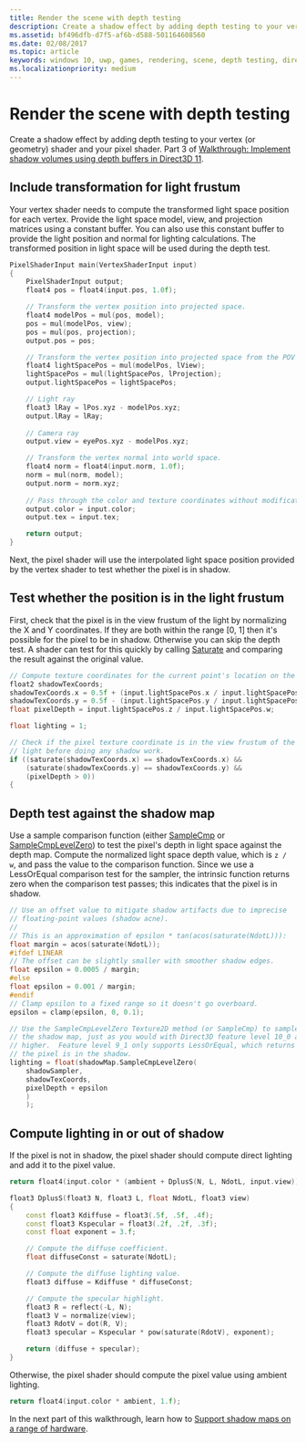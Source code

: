 ```yaml
---
title: Render the scene with depth testing
description: Create a shadow effect by adding depth testing to your vertex (or geometry) shader and your pixel shader.
ms.assetid: bf496dfb-d7f5-af6b-d588-501164608560
ms.date: 02/08/2017
ms.topic: article
keywords: windows 10, uwp, games, rendering, scene, depth testing, direct3d, shadows
ms.localizationpriority: medium
---
```

# Render the scene with depth testing




Create a shadow effect by adding depth testing to your vertex (or geometry) shader and your pixel shader. Part 3 of [Walkthrough: Implement shadow volumes using depth buffers in Direct3D 11](implementing-depth-buffers-for-shadow-mapping.md).

## Include transformation for light frustum


Your vertex shader needs to compute the transformed light space position for each vertex. Provide the light space model, view, and projection matrices using a constant buffer. You can also use this constant buffer to provide the light position and normal for lighting calculations. The transformed position in light space will be used during the depth test.

```cpp
PixelShaderInput main(VertexShaderInput input)
{
    PixelShaderInput output;
    float4 pos = float4(input.pos, 1.0f);

    // Transform the vertex position into projected space.
    float4 modelPos = mul(pos, model);
    pos = mul(modelPos, view);
    pos = mul(pos, projection);
    output.pos = pos;

    // Transform the vertex position into projected space from the POV of the light.
    float4 lightSpacePos = mul(modelPos, lView);
    lightSpacePos = mul(lightSpacePos, lProjection);
    output.lightSpacePos = lightSpacePos;

    // Light ray
    float3 lRay = lPos.xyz - modelPos.xyz;
    output.lRay = lRay;
    
    // Camera ray
    output.view = eyePos.xyz - modelPos.xyz;

    // Transform the vertex normal into world space.
    float4 norm = float4(input.norm, 1.0f);
    norm = mul(norm, model);
    output.norm = norm.xyz;
    
    // Pass through the color and texture coordinates without modification.
    output.color = input.color;
    output.tex = input.tex;

    return output;
}
```

Next, the pixel shader will use the interpolated light space position provided by the vertex shader to test whether the pixel is in shadow.

## Test whether the position is in the light frustum


First, check that the pixel is in the view frustum of the light by normalizing the X and Y coordinates. If they are both within the range \[0, 1\] then it's possible for the pixel to be in shadow. Otherwise you can skip the depth test. A shader can test for this quickly by calling [Saturate](/windows/desktop/direct3dhlsl/saturate) and comparing the result against the original value.

```cpp
// Compute texture coordinates for the current point's location on the shadow map.
float2 shadowTexCoords;
shadowTexCoords.x = 0.5f + (input.lightSpacePos.x / input.lightSpacePos.w * 0.5f);
shadowTexCoords.y = 0.5f - (input.lightSpacePos.y / input.lightSpacePos.w * 0.5f);
float pixelDepth = input.lightSpacePos.z / input.lightSpacePos.w;

float lighting = 1;

// Check if the pixel texture coordinate is in the view frustum of the 
// light before doing any shadow work.
if ((saturate(shadowTexCoords.x) == shadowTexCoords.x) &&
    (saturate(shadowTexCoords.y) == shadowTexCoords.y) &&
    (pixelDepth > 0))
{
```

## Depth test against the shadow map


Use a sample comparison function (either [SampleCmp](/windows/desktop/direct3dhlsl/dx-graphics-hlsl-to-samplecmp) or [SampleCmpLevelZero](/windows/desktop/direct3dhlsl/dx-graphics-hlsl-to-samplecmplevelzero)) to test the pixel's depth in light space against the depth map. Compute the normalized light space depth value, which is `z / w`, and pass the value to the comparison function. Since we use a LessOrEqual comparison test for the sampler, the intrinsic function returns zero when the comparison test passes; this indicates that the pixel is in shadow.

```cpp
// Use an offset value to mitigate shadow artifacts due to imprecise 
// floating-point values (shadow acne).
//
// This is an approximation of epsilon * tan(acos(saturate(NdotL))):
float margin = acos(saturate(NdotL));
#ifdef LINEAR
// The offset can be slightly smaller with smoother shadow edges.
float epsilon = 0.0005 / margin;
#else
float epsilon = 0.001 / margin;
#endif
// Clamp epsilon to a fixed range so it doesn't go overboard.
epsilon = clamp(epsilon, 0, 0.1);

// Use the SampleCmpLevelZero Texture2D method (or SampleCmp) to sample from 
// the shadow map, just as you would with Direct3D feature level 10_0 and
// higher.  Feature level 9_1 only supports LessOrEqual, which returns 0 if
// the pixel is in the shadow.
lighting = float(shadowMap.SampleCmpLevelZero(
    shadowSampler,
    shadowTexCoords,
    pixelDepth + epsilon
    )
    );
```

## Compute lighting in or out of shadow


If the pixel is not in shadow, the pixel shader should compute direct lighting and add it to the pixel value.

```cpp
return float4(input.color * (ambient + DplusS(N, L, NdotL, input.view)), 1.f);
```

```cpp
float3 DplusS(float3 N, float3 L, float NdotL, float3 view)
{
    const float3 Kdiffuse = float3(.5f, .5f, .4f);
    const float3 Kspecular = float3(.2f, .2f, .3f);
    const float exponent = 3.f;

    // Compute the diffuse coefficient.
    float diffuseConst = saturate(NdotL);

    // Compute the diffuse lighting value.
    float3 diffuse = Kdiffuse * diffuseConst;

    // Compute the specular highlight.
    float3 R = reflect(-L, N);
    float3 V = normalize(view);
    float3 RdotV = dot(R, V);
    float3 specular = Kspecular * pow(saturate(RdotV), exponent);

    return (diffuse + specular);
}
```

Otherwise, the pixel shader should compute the pixel value using ambient lighting.

```cpp
return float4(input.color * ambient, 1.f);
```

In the next part of this walkthrough, learn how to [Support shadow maps on a range of hardware](target-a-range-of-hardware.md).

 

 
